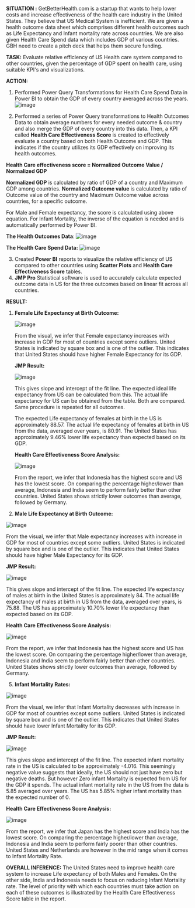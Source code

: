 **SITUATION :** GetBetterHealth.com is a startup that wants to help lower costs and increase effectiveness of the health care industry in the United States. They believe that US Medical System is inefficient. We are given a health outcome data sheet which comprises different health outcomes such as Life Expectancy and Infant mortality rate across countries. We are also given Health Care Spend data which includes GDP of various countries. GBH need to create a pitch deck that helps them secure funding.

**TASK:** Evaluate relative efficiency of US Health care system compared to other countries, given the percentage of GDP spent on health care, using suitable KPI's and visualizations. 

**ACTION:** 
1. Performed Power Query Transformations for Health Care Spend Data in Power BI to obtain the  GDP of every country averaged across the years.
   ![image](https://github.com/user-attachments/assets/ab983ccf-2bf9-401b-be95-90bff0dc88de)

2. Performed a series of Power Query transformations to Health Outcomes Data to obtain average numbers for every needed outcome & country and also merge the GDP of every country into this data.
   Then, a KPI called **Health Care Effectiveness Score** is created  to effectively evaluate a country based on both Health Outcome and GDP. This indicates if the country utilizes its GDP effectively on improving its health outcomes.
   
  **Health Care effectiveness score = Normalized Outcome Value / Normalized GDP**

  **Normalized GDP** is calculated by ratio of GDP of a country and Maximum GDP among countries. 
  **Normalized Outcome value** is calculated by ratio of Outcome value of the country and Maximum Outcome value across countries, for a specific outcome.

   For Male and Female expectancy, the score is calculated using above equation. For Infant Mortality, the inverse of the equation is needed and is automatically performed by Power BI.

   **The Health Outcomes Data**:
   ![image](https://github.com/user-attachments/assets/0e700445-4679-47d3-bb28-adea41871256)

   **The Health Care Spend Data:**
   ![image](https://github.com/user-attachments/assets/e8e1de72-fd37-4214-ac4b-36dfb3e51c05)

  3. Created **Power BI** reports to visualize the relative efficiency of US compared to other countries using **Scatter Plots** and **Health Care Effectiveness Score** tables.
  4. **JMP Pro** Statistical software is used to accurately calculate expected outcome data in US for the three outcomes based on linear fit across all countries.

**RESULT:**
1. **Female Life Expectancy at Birth Outcome:**
   
   ![image](https://github.com/user-attachments/assets/2594c8ba-0476-461a-9e28-d6038176820a)

   From the visual, we infer that Female expectancy increases with increase in GDP for most of countries except some outliers. United States is indicated by square box and is one of the outlier. This indicates that United States should have higher Female Expectancy for its GDP.

   **JMP Result:**
   
   ![image](https://github.com/user-attachments/assets/941bd41d-f52e-4926-aaf7-40e1d073a08f)
   
   This gives slope and intercept of the fit line. The expected ideal life expectancy from US can be calculated from this. The actual life expectancy for US can be obtained from the table. Both are compared. Same procedure is repeated for all outcomes.
   
   The expected Life expectancy of females at birth in the US is approximately 88.57. 
   The actual life expectancy of females at birth in US from the data, averaged over years,  is 80.91.
   The United States has approximately 9.46% lower life expectancy than expected based on its GDP.

   **Health Care Effectiveness Score Analysis:**
   
   ![image](https://github.com/user-attachments/assets/02667e14-ca75-473c-8e90-93b97bad0491)
   
   From the report, we infer that Indonesia has the highest score and US has the lowest score. On comparing the percentage higher/lower than average, Indonesia and India seem to perform fairly better than other countries. United States shows strictly lower outcomes than average, followed by Germany.

3. **Male Life Expectancy at Birth Outcome:**
   
  ![image](https://github.com/user-attachments/assets/a72a4d65-c832-4ec7-927c-30bf30570695)
  
   From the visual, we infer that Male expectancy increases with increase in GDP for most of countries except some outliers. United States is indicated by square box and is one of the outlier. This indicates that United States should have higher Male Expectancy for its GDP.

   **JMP Result:**
   
   ![image](https://github.com/user-attachments/assets/ff24cc1f-a09a-4215-8fc2-3d420ac0f28b)
   
   This gives slope and intercept of the fit line. 
   The expected life expectancy of males at birth in the United States is approximately 84.
   The actual life expectancy of males at birth in US from the data, averaged over years,  is 75.88.
   The US has approximately 10.70% lower life expectancy than expected based on its GDP.

   **Health Care Effectiveness Score Analysis:**
   
  ![image](https://github.com/user-attachments/assets/56b156f1-aeb3-4127-a4e2-46049d36c5f0)
  
   From the report, we infer that Indonesia has the highest score and US has the lowest score. On comparing the percentage higher/lower than average, Indonesia and India seem to perform fairly better than other countries. United States shows strictly lower outcomes than average, followed by Germany.

5. **Infant Mortality Rates:**
   
  ![image](https://github.com/user-attachments/assets/87e7931f-427c-4c04-a596-3725e6e9bb9b)
  
   From the visual, we infer that Infant Mortality decreases with increase in GDP for most of countries except some outliers. United States is indicated by square box and is one of the outlier. This indicates that United States should have lower Infant Mortality for its GDP.

   **JMP Result:**
   
  ![image](https://github.com/user-attachments/assets/078a57bc-5726-4427-9c23-6a72af3466fd)
  
   This gives slope and intercept of the fit line. 
   The expected infant mortality rate in the US is calculated to be approximately -4.016. This seemingly negative value suggests that ideally, the US should not just have zero but negative deaths. But however Zero infant       Mortality is expected from US for the GDP it spends.
   The actual infant mortality rate in the US from the data is 5.85 averaged over years.
   The US has 5.85% higher infant mortality than the expected number of 0.

   **Health Care Effectiveness Score Analysis:**
   
  ![image](https://github.com/user-attachments/assets/cc2615ed-c792-4fa7-993d-3a2ba8badb33)
  
   From the report, we infer that Japan has the highest score and India has the lowest score. On comparing the percentage higher/lower than average, Indonesia and India seem to perform fairly poorer than other countries. United States and Netherlands are however in the mid range when it comes to Infant Mortality Rate.

**OVERALL INFERENCE:**  The United States need to improve health care system to increase Life expectancy of both Males and Females. On the other side, India and Indonesia needs to focus on reducing Infant Mortality rate. The level of priority with which each countries must take action on each of these outcomes is illustrated by the Health Care Effectiveness Score table in the report.









